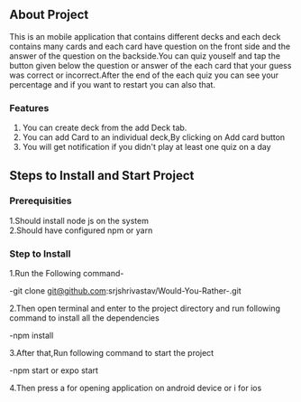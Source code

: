 ## About Project

This is an mobile application that contains different decks and each deck contains many cards and each card have question on the front side and the answer of the question on the backside.You can quiz youself and tap the button given below the question or answer of the each card that your guess was correct or incorrect.After the end of the each quiz you can see your percentage and if you want to restart you can also that.

### Features

1. You can create deck from the add Deck tab.<br />
2. You can add Card to an individual deck,By clicking on Add card button<br />
3. You will get notification if you didn't play at least one quiz on a day

## Steps to Install and Start Project

### Prerequisities

1.Should install node js on the system<br/>
2.Should have configured npm or yarn

### Step to Install

1.Run the Following command-

-git clone git@github.com:srjshrivastav/Would-You-Rather-.git

2.Then open terminal and enter to the project directory and run following command to install all the dependencies

-npm install

3.After that,Run following command to start the project

-npm start or expo start

4.Then press a for opening application on android device or i for ios
